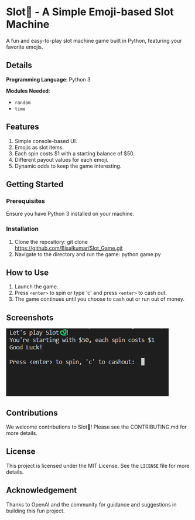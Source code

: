 # Slot🐍 - A Simple Emoji-based Slot Machine

A fun and easy-to-play slot machine game built in Python, featuring your favorite emojis.

## Details

**Programming Language**: Python 3

**Modules Needed**:
- `random`
- `time`

## Features

1. Simple console-based UI.
2. Emojis as slot items.
3. Each spin costs $1 with a starting balance of $50.
4. Different payout values for each emoji.
5. Dynamic odds to keep the game interesting.

## Getting Started

### Prerequisites

Ensure you have Python 3 installed on your machine. 

### Installation

1. Clone the repository: git clone https://github.com/Bisalkumar/Slot_Game.git
2. Navigate to the directory and run the game: python game.py


## How to Use

1. Launch the game.
2. Press `<enter>` to spin or type 'c' and press `<enter>` to cash out.
3. The game continues until you choose to cash out or run out of money.

## Screenshots

![game.png](game.png)

## Contributions

We welcome contributions to Slot🐍! Please see the CONTRIBUTING.md for more details.

## License

This project is licensed under the MIT License. See the `LICENSE` file for more details.

## Acknowledgement

Thanks to OpenAI and the community for guidance and suggestions in building this fun project.



